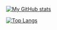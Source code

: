 
[![My GitHub stats](https://github-readme-stats.vercel.app/api?username=yuta-51)](https://github.com/yuta-51)

[![Top Langs](https://github-readme-stats.vercel.app/api/top-langs/?username=yuta-51&layout=compact)](https://github.com/yuta-51)



